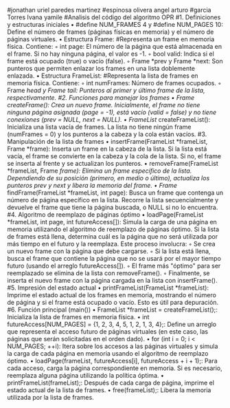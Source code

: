 #jonathan uriel paredes martinez
#espinosa olivera angel arturo
#garcia Torres Ivana yamile
#Analisis del código del algoritmo OPR
#1. Definiciones y estructuras iniciales
    • #define NUM_FRAMES 4 y #define NUM_PAGES 10: Define el número de frames (páginas físicas en memoria) y el número de páginas virtuales.
    • Estructura Frame:
#Representa un frame en memoria física. Contiene:
        ◦ int page: El número de la página que está almacenada en el frame. Si no hay ninguna página, el valor es -1.
        ◦ bool valid: Indica si el frame está ocupado (true) o vacío (false).
        ◦ Frame *prev y Frame *next: Son punteros que permiten enlazar los frames en una lista doblemente enlazada.
    • Estructura FrameList:
#Representa la lista de frames en memoria física. Contiene:
        ◦ int numFrames: Número de frames ocupados.
        ◦ Frame *head y Frame *tail: Punteros al primer y último frame de la lista, respectivamente.
#2. Funciones para manejar los frames
    • Frame* createFrame(): Crea un nuevo frame. Inicialmente, el frame no tiene ninguna página asignada (page = -1), está vacío (valid = false) y no tiene conexiones (prev = NULL, next = NULL).
    • FrameList* createFrameList(): Inicializa una lista vacía de frames. La lista no tiene ningún frame (numFrames = 0) y los punteros a la cabeza y la cola están vacíos.
#3. Manipulación de la lista de frames
    • insertFrame(FrameList *frameList, Frame *frame): Inserta un frame en la cabeza de la lista. Si la lista está vacía, el frame se convierte en la cabeza y la cola de la lista. Si no, el frame se inserta al frente y se actualizan los punteros.
    • removeFrame(FrameList *frameList, Frame *frame): Elimina un frame específico de la lista. Dependiendo de su posición (primero, en medio o último), actualiza los punteros prev y next y libera la memoria del frame.
    • Frame* findFrame(FrameList *frameList, int page): Busca un frame que contenga un número de página específico en la lista. Recorre la lista secuencialmente y devuelve el frame que tiene la página buscada, o NULL si no lo encuentra.
#4. Algoritmo de reemplazo de páginas óptimo
    • loadPage(FrameList *frameList, int page, int futureAccess[]): Simula la carga de una página en memoria utilizando el algoritmo de reemplazo de páginas óptimo. Si la lista de frames está llena, determina cuál es la página que no será utilizada por más tiempo en el futuro y la reemplaza. Este proceso involucra:
        ◦ Se crea un nuevo frame con la página que debe cargarse.
        ◦ Si la lista está llena, busca el frame que contiene la página que no se usará por el mayor tiempo futuro (usando el arreglo futureAccess[]).
        ◦ El frame más "óptimo" para ser reemplazado se elimina de la lista con removeFrame().
        ◦ Finalmente, se inserta el nuevo frame con la página cargada en la lista con insertFrame().
#5. Impresión del estado actual
    • printFrameList(FrameList *frameList): Imprime el estado actual de los frames en memoria, mostrando el número de página y si el frame está ocupado o vacío. Esto es útil para depuración.
#6. Función principal (main())
    • FrameList *frameList = createFrameList();: Inicializa la lista de frames en memoria física.
    • int futureAccess[NUM_PAGES] = {1, 2, 3, 4, 5, 1, 2, 1, 3, 4};: Define un arreglo que representa el acceso futuro de páginas virtuales (en este caso, las páginas que serán solicitadas en el orden dado).
    • for (int i = 0; i < NUM_PAGES; ++i): Itera sobre los accesos a las páginas virtuales y simula la carga de cada página en memoria usando el algoritmo de reemplazo óptimo.
    • loadPage(frameList, futureAccess[i], futureAccess + i + 1);: Para cada acceso, carga la página correspondiente en memoria. Si es necesario, reemplaza alguna página utilizando la política óptima.
    • printFrameList(frameList);: Después de cada carga de página, imprime el estado actual de la lista de frames.
    • free(frameList);: Libera la memoria utilizada por la lista de frames.
